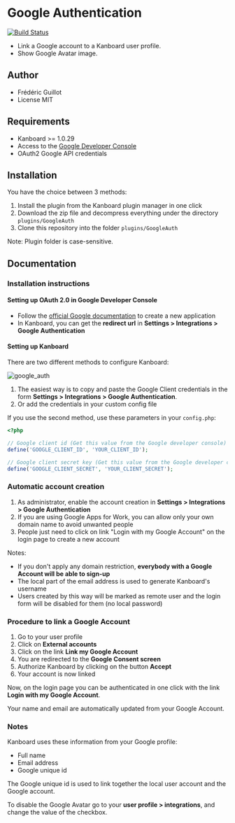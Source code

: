 Google Authentication
=====================

[![Build Status](https://travis-ci.org/kanboard/plugin-google-auth.svg?branch=master)](https://travis-ci.org/kanboard/plugin-google-auth)

- Link a Google account to a Kanboard user profile.
- Show Google Avatar image.

Author
------

- Frédéric Guillot
- License MIT

Requirements
------------

- Kanboard >= 1.0.29
- Access to the [Google Developer Console](https://console.developers.google.com)
- OAuth2 Google API credentials

Installation
------------

You have the choice between 3 methods:

1. Install the plugin from the Kanboard plugin manager in one click
2. Download the zip file and decompress everything under the directory `plugins/GoogleAuth`
3. Clone this repository into the folder `plugins/GoogleAuth`

Note: Plugin folder is case-sensitive.

Documentation
-------------

### Installation instructions

#### Setting up OAuth 2.0 in Google Developer Console

- Follow the [official Google documentation](https://developers.google.com/accounts/docs/OAuth2Login#appsetup) to create a new application
- In Kanboard, you can get the **redirect url** in **Settings > Integrations > Google Authentication**

#### Setting up Kanboard

There are two different methods to configure Kanboard:

![google_auth](https://cloud.githubusercontent.com/assets/323546/15695570/7b50cafc-2776-11e6-93d3-deea7f8f0b3f.png)

1. The easiest way is to copy and paste the Google Client credentials in the form **Settings > Integrations > Google Authentication**.
2. Or add the credentials in your custom config file

If you use the second method, use these parameters in your `config.php`:

```php
<?php

// Google client id (Get this value from the Google developer console)
define('GOOGLE_CLIENT_ID', 'YOUR_CLIENT_ID');

// Google client secret key (Get this value from the Google developer console)
define('GOOGLE_CLIENT_SECRET', 'YOUR_CLIENT_SECRET');
```

### Automatic account creation

1. As administrator, enable the account creation in **Settings > Integrations > Google Authentication**
2. If you are using Google Apps for Work, you can allow only your own domain name to avoid unwanted people
3. People just need to click on link "Login with my Google Account" on the login page to create a new account

Notes:

- If you don't apply any domain restriction, **everybody with a Google Account will be able to sign-up**
- The local part of the email address is used to generate Kanboard's username
- Users created by this way will be marked as remote user and the login form will be disabled for them (no local password)

### Procedure to link a Google Account

1. Go to your user profile
2. Click on **External accounts**
3. Click on the link **Link my Google Account**
4. You are redirected to the **Google Consent screen**
5. Authorize Kanboard by clicking on the button **Accept**
6. Your account is now linked

Now, on the login page you can be authenticated in one click with the link **Login with my Google Account**.

Your name and email are automatically updated from your Google Account.

### Notes

Kanboard uses these information from your Google profile:

- Full name
- Email address
- Google unique id

The Google unique id is used to link together the local user account and the Google account.

To disable the Google Avatar go to your **user profile > integrations**, and change the value of the checkbox.
